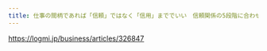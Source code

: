 ```yaml
---
title: 仕事の間柄であれば「信頼」ではなく「信用」まででいい　信頼関係の5段階に合わせた、適切な職場コミュニケーション - ログミーBiz
---
```


https://logmi.jp/business/articles/326847


